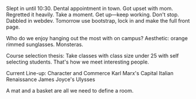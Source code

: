 Slept in until 10:30. Dental appointment in town. Got upset with mom. Regretted it heavily. Take a moment. Get up—keep working. Don't stop. Dabbled in webdev. Tomorrow use bootstrap, lock in and make the full front page.

Who do we enjoy hanging out the most with on campus?
Aesthetic: orange rimmed sunglasses. Monsteras.

Course selection thesis:
Take classes with class size under 25 with self selecting students.
That's how we meet interesting people.

Current Line-up:
Character and Commerce
Karl Marx's Capital
Italian Renaissance
James Joyce's Ulysses

A mat and a basket are all we need to define a room.
